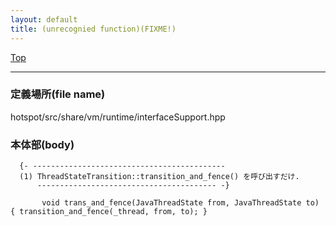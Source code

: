 ```yaml
---
layout: default
title: (unrecognied function)(FIXME!)
---
```

[Top](../index.html)

--- 
### 定義場所(file name)
hotspot/src/share/vm/runtime/interfaceSupport.hpp


### 本体部(body)
```
  {- -------------------------------------------
  (1) ThreadStateTransition::transition_and_fence() を呼び出すだけ.
      ---------------------------------------- -}

	   void trans_and_fence(JavaThreadState from, JavaThreadState to) { transition_and_fence(_thread, from, to); }
	
```


